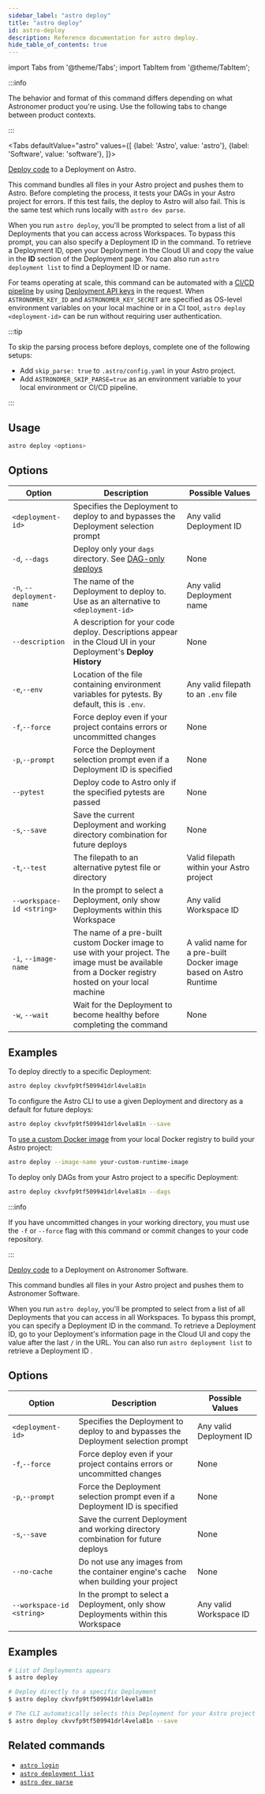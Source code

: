 ```yaml
---
sidebar_label: "astro deploy"
title: "astro deploy"
id: astro-deploy
description: Reference documentation for astro deploy.
hide_table_of_contents: true
---
```


import Tabs from '@theme/Tabs';
import TabItem from '@theme/TabItem';

:::info

The behavior and format of this command differs depending on what Astronomer product you're using. Use the following tabs to change between product contexts.

:::

<Tabs
defaultValue="astro"
values={[
{label: 'Astro', value: 'astro'},
{label: 'Software', value: 'software'},
]}>
<TabItem value="astro">

[Deploy code](deploy-code.md) to a Deployment on Astro.

This command bundles all files in your Astro project and pushes them to Astro. Before completing the process, it tests your DAGs in your Astro project for errors. If this test fails, the deploy to Astro will also fail. This is the same test which runs locally with `astro dev parse`.

When you run `astro deploy`, you'll be prompted to select from a list of all Deployments that you can access across Workspaces. To bypass this prompt, you can also specify a Deployment ID in the command. To retrieve a Deployment ID, open your Deployment in the Cloud UI and copy the value in the **ID** section of the Deployment page. You can also run `astro deployment list` to find a Deployment ID or name.

For teams operating at scale, this command can be automated with a [CI/CD pipeline](set-up-ci-cd.md) by using [Deployment API keys](api-keys.md) in the request. When `ASTRONOMER_KEY_ID` and `ASTRONOMER_KEY_SECRET` are specified as OS-level environment variables on your local machine or in a CI tool, `astro deploy <deployment-id>` can be run without requiring user authentication.

:::tip

To skip the parsing process before deploys, complete one of the following setups:

- Add `skip_parse: true` to `.astro/config.yaml` in your Astro project.
- Add `ASTRONOMER_SKIP_PARSE=true` as an environment variable to your local environment or CI/CD pipeline.

:::

## Usage

```sh
astro deploy <options>
```

## Options

| Option                    | Description                                                                                                                                           | Possible Values                                                  |
| ------------------------- | ----------------------------------------------------------------------------------------------------------------------------------------------------- | ---------------------------------------------------------------- |
| `<deployment-id>`         | Specifies the Deployment to deploy to and bypasses the Deployment selection prompt                                                                    | Any valid Deployment ID                                          |
| `-d`, `--dags`            | Deploy only your `dags` directory. See [DAG-only deploys](deploy-code.md#dag-only-deploys)                                                            | None                                                             |
| `-n`, `--deployment-name` | The name of the Deployment to deploy to. Use as an alternative to `<deployment-id>`                                                                   | Any valid Deployment name                                        |
| `--description`           | A description for your code deploy. Descriptions appear in the Cloud UI in your Deployment's **Deploy History**                                       | None                                                             |
| `-e`,`--env`              | Location of the file containing environment variables for pytests. By default, this is `.env`.                                                        | Any valid filepath to an `.env` file                             |
| `-f`,`--force`            | Force deploy even if your project contains errors or uncommitted changes                                                                              | None                                                             |
| `-p`,`--prompt`           | Force the Deployment selection prompt even if a Deployment ID is specified                                                                            | None                                                             |
| `--pytest`                | Deploy code to Astro only if the specified pytests are passed                                                                                         | None                                                             |
| `-s`,`--save`             | Save the current Deployment and working directory combination for future deploys                                                                      | None                                                             |
| `-t`,`--test`             | The filepath to an alternative pytest file or directory                                                                                               | Valid filepath within your Astro project                         |
| `--workspace-id <string>` | In the prompt to select a Deployment, only show Deployments within this Workspace                                                                     | Any valid Workspace ID                                           |
| `-i`, `--image-name`      | The name of a pre-built custom Docker image to use with your project. The image must be available from a Docker registry hosted on your local machine | A valid name for a pre-built Docker image based on Astro Runtime |
| `-w`, `--wait`            | Wait for the Deployment to become healthy before completing the command                                                                                   | None                                                             |

## Examples

To deploy directly to a specific Deployment:

```bash
astro deploy ckvvfp9tf509941drl4vela81n
```

To configure the Astro CLI to use a given Deployment and directory as a default for future deploys:

```bash
astro deploy ckvvfp9tf509941drl4vela81n --save
```

To [use a custom Docker image](release-notes.md#deploy-a-custom-docker-image-with-new---image-name-flag) from your local Docker registry to build your Astro project:

```bash
astro deploy --image-name your-custom-runtime-image
```

To deploy only DAGs from your Astro project to a specific Deployment:

```bash
astro deploy ckvvfp9tf509941drl4vela81n --dags
```

:::info

If you have uncommitted changes in your working directory, you must use the `-f` or `--force` flag with this command or commit changes to your code repository.

:::

</TabItem>

<TabItem value="software">

[Deploy code](deploy-code.md) to a Deployment on Astronomer Software.

This command bundles all files in your Astro project and pushes them to Astronomer Software.

When you run `astro deploy`, you'll be prompted to select from a list of all Deployments that you can access in all Workspaces. To bypass this prompt, you can specify a Deployment ID in the command. To retrieve a Deployment ID, go to your Deployment's information page in the Cloud UI and copy the value after the last `/` in the URL. You can also run `astro deployment list` to retrieve a Deployment ID .

## Options

| Option                    | Description                                                                        | Possible Values         |
| ------------------------- | ---------------------------------------------------------------------------------- | ----------------------- |
| `<deployment-id>`         | Specifies the Deployment to deploy to and bypasses the Deployment selection prompt | Any valid Deployment ID |
| `-f`,`--force`            | Force deploy even if your project contains errors or uncommitted changes           | None                    |
| `-p`,`--prompt`           | Force the Deployment selection prompt even if a Deployment ID is specified         | None                    |
| `-s`,`--save`             | Save the current Deployment and working directory combination for future deploys   | None                    |
| `--no-cache`              | Do not use any images from the container engine's cache when building your project | None                    |
| `--workspace-id <string>` | In the prompt to select a Deployment, only show Deployments within this Workspace  | Any valid Workspace ID  |

## Examples

```sh
# List of Deployments appears
$ astro deploy

# Deploy directly to a specific Deployment
$ astro deploy ckvvfp9tf509941drl4vela81n

# The CLI automatically selects this Deployment for your Astro project
$ astro deploy ckvvfp9tf509941drl4vela81n --save
```

</TabItem>
</Tabs>

## Related commands

- [`astro login`](cli/astro-login.md)
- [`astro deployment list`](cli/astro-deployment-list.md)
- [`astro dev parse`](cli/astro-dev-parse.md)
